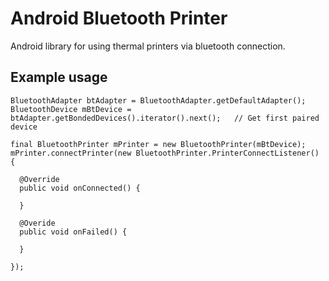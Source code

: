 # Android Bluetooth Printer
Android library for using thermal printers via bluetooth connection.

## Example usage
```
BluetoothAdapter btAdapter = BluetoothAdapter.getDefaultAdapter();
BluetoothDevice mBtDevice = btAdapter.getBondedDevices().iterator().next();   // Get first paired device

final BluetoothPrinter mPrinter = new BluetoothPrinter(mBtDevice);
mPrinter.connectPrinter(new BluetoothPrinter.PrinterConnectListener() {
  
  @Override
  public void onConnected() {
    
  }
  
  @Overide
  public void onFailed() {
  
  }
  
});

```
